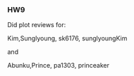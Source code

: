 ### HW9

Did plot reviews for:

Kim,Sunglyoung, sk6176, sunglyoungKim

and 

Abunku,Prince, pa1303, princeaker
